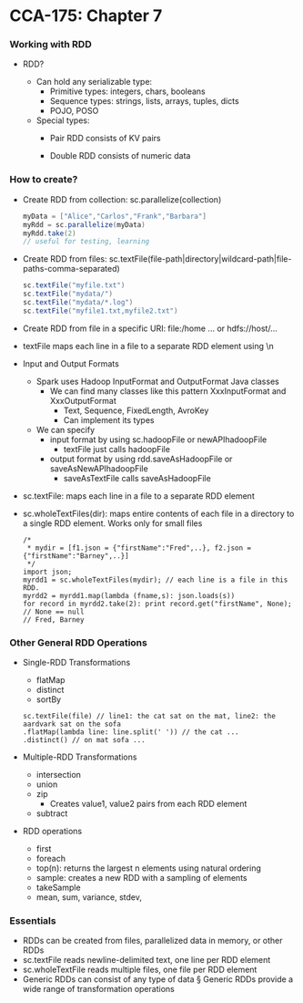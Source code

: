 # CCA-175: Chapter 7

### Working with RDD

- RDD?

  - Can hold any serializable type: 
    - Primitive types: integers, chars, booleans
    - Sequence types: strings, lists, arrays, tuples, dicts
    - POJO, POSO
  - Special types:
    - Pair RDD consists of KV pairs

    - Double RDD consists of numeric data

### How to create?

  - Create RDD from collection: sc.parallelize(collection)

    ```scala
    myData = ["Alice","Carlos","Frank","Barbara"]
    myRdd = sc.parallelize(myData)
    myRdd.take(2)
    // useful for testing, learning
    ```

  - Create RDD from files: sc.textFile(file-path|directory|wildcard-path|file-paths-comma-separated)

    ```scala
    sc.textFile("myfile.txt")
    sc.textFile("mydata/")
    sc.textFile("mydata/*.log")
    sc.textFile("myfile1.txt,myfile2.txt")
    ```

  - Create RDD from file in a specific URI: file:/home ... or hdfs://host/...

- textFile maps each line in a file to a separate RDD element using \n

- Input and Output Formats

  - Spark uses Hadoop InputFormat and OutputFormat Java classes
    - We can find many classes like this pattern XxxInputFormat and XxxOutputFormat 
      - Text, Sequence, FixedLength, AvroKey
      - Can implement its types
  - We can specify 
    - input format by using sc.hadoopFile or newAPIhadoopFile
      - textFile just calls hadoopFile
    - output format by using rdd.saveAsHadoopFile or saveAsNewAPIhadoopFile
      - saveAsTextFile calls saveAsHadoopFile

- sc.textFile: maps each line in a file to a separate RDD element

- sc.wholeTextFiles(dir): maps entire contents of each file in a directory to a single RDD element. Works only for small files

  ```
  /*
   * mydir = [f1.json = {"firstName":"Fred",..}, f2.json = {"firstName":"Barney",..}]
   */
  import json;
  myrdd1 = sc.wholeTextFiles(mydir); // each line is a file in this RDD.
  myrdd2 = myrdd1.map(lambda (fname,s): json.loads(s))
  for record in myrdd2.take(2): print record.get("firstName", None); // None == null
  // Fred, Barney
  ```


### Other General RDD Operations 

- Single-RDD Transformations

  - flatMap
  - distinct 
  - sortBy

  ```
  sc.textFile(file) // line1: the cat sat on the mat, line2: the aardvark sat on the sofa
  .flatMap(lambda line: line.split(' ')) // the cat ... 
  .distinct() // on mat sofa ...
  ```

- Multiple-RDD Transformations

  - intersection 
  - union 
  - zip
    - Creates value1, value2 pairs from each RDD element 
  - subtract 

- RDD operations

  - first
  - foreach
  - top(n): returns the largest n elements using natural ordering
  - sample: creates a new RDD with a sampling of elements
  - takeSample 
  - mean, sum, variance, stdev, 

### Essentials

- RDDs can be created from files, parallelized data in memory, or other RDDs
- sc.textFile reads newline-delimited text, one line per RDD element 
- sc.wholeTextFile reads multiple files, one file per RDD element
- Generic RDDs can consist of any type of data § Generic RDDs provide a wide range of transformation operations